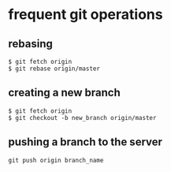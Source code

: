 # frequent git operations

## rebasing
```
$ git fetch origin
$ git rebase origin/master
```


## creating a new branch
```
$ git fetch origin
$ git checkout -b new_branch origin/master
```


## pushing a branch to the server
```
git push origin branch_name
```
